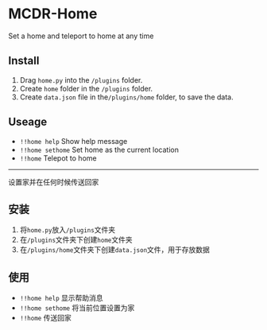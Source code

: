 # MCDR-Home

Set a home and teleport to home at any time

## Install

1. Drag `home.py` into the `/plugins` folder.
2. Create `home` folder in the `/plugins` folder.
3. Create `data.json` file in the`/plugins/home` folder, to save the data.

## Useage

 - `!!home help` Show help message
 - `!!home sethome` Set home as the current location
 - `!!home` Telepot to home

---

设置家并在任何时候传送回家

## 安装

1. 将`home.py`放入`/plugins`文件夹
2. 在`/plugins`文件夹下创建`home`文件夹
3. 在`/plugins/home`文件夹下创建`data.json`文件，用于存放数据

## 使用

 - `!!home help` 显示帮助消息
 - `!!home sethome` 将当前位置设置为家
 - `!!home` 传送回家